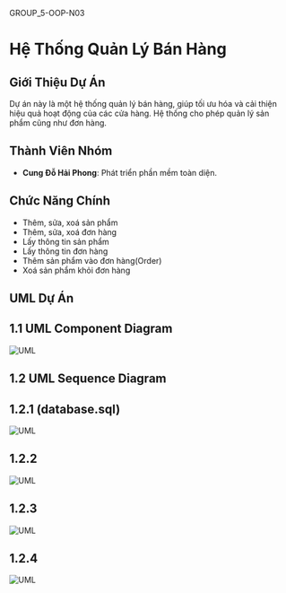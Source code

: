 GROUP_5-OOP-N03 
# Hệ Thống Quản Lý Bán Hàng

## Giới Thiệu Dự Án
Dự án này là một hệ thống quản lý bán hàng, giúp tối ưu hóa và cải thiện hiệu quả hoạt động của các cửa hàng. Hệ thống cho phép quản lý sản phẩm cũng như đơn hàng.
## Thành Viên Nhóm
- **Cung Đỗ Hải Phong**: Phát triển phần mềm toàn diện.


## Chức Năng Chính
- Thêm, sửa, xoá sản phẩm
- Thêm, sửa, xoá đơn hàng
- Lấy thông tin sản phẩm
- Lấy thông tin đơn hàng
- Thêm sản phẩm vào đơn hàng(Order)
- Xoá sản phẩm khỏi đơn hàng

## UML Dự Án

## 1.1 UML Component Diagram

![UML](https://github.com/user-attachments/assets/843e63f4-dba8-4f92-8759-acb107074fd5)



## 1.2 UML Sequence Diagram

## 1.2.1 (database.sql)

![UML](https://github.com/user-attachments/assets/0c504e4c-3abd-40e6-9577-1f18fbb60878)

## 1.2.2

![UML](https://github.com/user-attachments/assets/05a05666-cddf-42d8-bf3e-eb2636dc7e0b)


## 1.2.3

![UML](https://github.com/user-attachments/assets/20241541-ea81-4919-a7b1-d7c37284787f)


## 1.2.4

![UML](https://github.com/user-attachments/assets/b24750c3-909a-491e-8fe5-2d6de6af9bbb)


   
